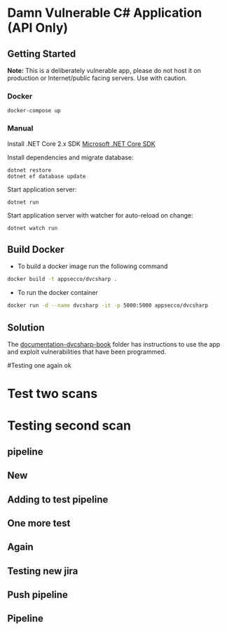 # Damn Vulnerable C# Application (API Only)

## Getting Started

**Note:** This is a deliberately vulnerable app, please do not host it on production or Internet/public facing servers. Use with caution.

### Docker

```
docker-compose up
```

### Manual

Install .NET Core 2.x SDK
[Microsoft .NET Core SDK](https://www.microsoft.com/net/download/macos)

Install dependencies and migrate database:

```
dotnet restore
dotnet ef database update
```

Start application server:

```
dotnet run
```

Start application server with watcher for auto-reload on change:

```
dotnet watch run
```

## Build Docker

* To build a docker image run the following command

```bash
docker build -t appsecco/dvcsharp .
```

* To run the docker container

```bash
docker run -d --name dvcsharp -it -p 5000:5000 appsecco/dvcsharp
```

## Solution

The [documentation-dvcsharp-book](./documentation-dvcsharp-book) folder has instructions to use the app and exploit vulnerabilities that have been programmed.


#Testing one again ok
# Test two scans
# Testing second scan

## pipeline
## New
## Adding to test pipeline
## One more test
## Again
## Testing new jira
## Push pipeline
## Pipeline